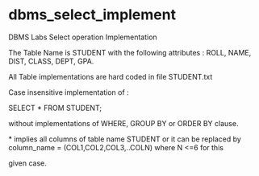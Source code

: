 # dbms_select_implement
DBMS Labs Select operation Implementation


The Table Name is STUDENT with the following attributes : ROLL, NAME, DIST, CLASS, DEPT, GPA.


All Table implementations are hard coded in file STUDENT.txt

Case insensitive implementation of :

SELECT * FROM STUDENT;

without implementations of WHERE, GROUP BY or ORDER BY clause.

\* implies all columns of table name STUDENT or it can be replaced by column_name = (COL1,COL2,COL3,..COLN) where N <=6 for this 

given case.
